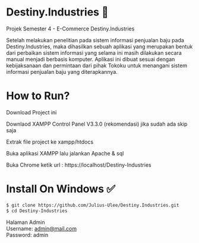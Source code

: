 # Destiny.Industries 👔

Projek Semester 4 - E-Commerce Destiny.Industries

Setelah melakukan penelitian pada sistem informasi penjualan baju pada Destiny.Industries, maka dihasilkan sebuah aplikasi yang merupakan bentuk dari perbaikan sistem informasi yang selama ini masih dilakukan secara manual menjadi berbasis komputer. Aplikasi ini dibuat sesuai dengan kebijaksanaan dan permintaan dari pihak Tokoku untuk menangani sistem informasi penjualan baju yang diterapkannya.

# How to Run?

Download Project ini

Downlaod XAMPP Control Panel V3.3.0 (rekomendasi) jika sudah ada skip saja

Extrak file project ke xampp/htdocs

Buka aplikasi XAMPP lalu jalankan Apache & sql

Buka Chrome ketik url : https://localhost/Destiny-Industries

# Install On Windows ✅

```bash
$ git clone https://github.com/Julius-Ulee/Destiny.Industries.git
$ cd Destiny-Industries
```

Halaman Admin<br>
Username: admin@mail.com<br>
Password: admin
